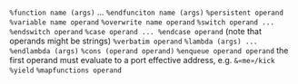 `%function name (args)` ... `%endfunciton name (args)`
`%persistent operand`
`%variable name operand`
`%overwrite name operand`
`%switch operand ... %endswitch operand`
`%case operand ... %endcase operand` (note that operands might be strings)
`%verbatim operand`
`%lambda (args) ... %endlambda (args)`
`%cons (operand operand)`
`%enqueue operand operand`  the first operand must evaluate to a port effective address, e.g. `&«me»/kick`
`%yield`
`%mapfunctions operand`
